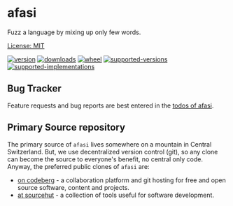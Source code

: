 # afasi

Fuzz a language by mixing up only few words.

[License: MIT](https://git.sr.ht/~sthagen/afasi/tree/default/item/LICENSE)

[![version](https://img.shields.io/pypi/v/afasi.svg?style=flat)](https://pypi.python.org/pypi/afasi/)
[![downloads](https://pepy.tech/badge/afasi/month)](https://pepy.tech/project/afasi)
[![wheel](https://img.shields.io/pypi/wheel/afasi.svg?style=flat)](https://pypi.python.org/pypi/afasi/)
[![supported-versions](https://img.shields.io/pypi/pyversions/afasi.svg?style=flat)](https://pypi.python.org/pypi/afasi/)
[![supported-implementations](https://img.shields.io/pypi/implementation/afasi.svg?style=flat)](https://pypi.python.org/pypi/afasi/)

## Bug Tracker

Feature requests and bug reports are best entered in the [todos of afasi](https://todo.sr.ht/~sthagen/afasi).

## Primary Source repository

The primary source of `afasi` lives somewhere on a mountain in Central Switzerland.
But, we use decentralized version control (git), so any clone can become the source to everyone's benefit, no central only code.
Anyway, the preferred public clones of `afasi` are:

* [on codeberg](https://codeberg.org/sthagen/afasi) - a collaboration platform and git hosting for free and open source software, content and projects.
* [at sourcehut](https://git.sr.ht/~sthagen/afasi) - a collection of tools useful for software development.
